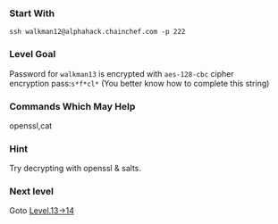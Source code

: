 ### Start With
`ssh walkman12@alphahack.chainchef.com -p 222`   

### Level Goal
Password for `walkman13` is encrypted with `aes-128-cbc` cipher   
encryption pass:`s*f*cl*` (You better know how to complete this string)

### Commands Which May Help
openssl,cat

### Hint
Try decrypting with openssl & salts.

### Next level
Goto [Level.13->14](/Levels/Level.13->14.md)
